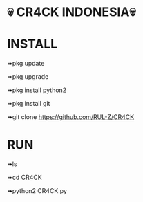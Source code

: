 # 💀 CR4CK INDONESIA💀

# INSTALL

➠pkg update 

➠pkg upgrade

➠pkg install python2

➠pkg install git

➠git clone https://github.com/RUL-Z/CR4CK

# RUN

➠ls

➠cd CR4CK

➠python2 CR4CK.py
